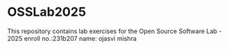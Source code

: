 # OSSLab2025

This repository contains lab exercises for the Open Source Software Lab - 2025
enroll no.:231b207 
name: ojasvi mishra

